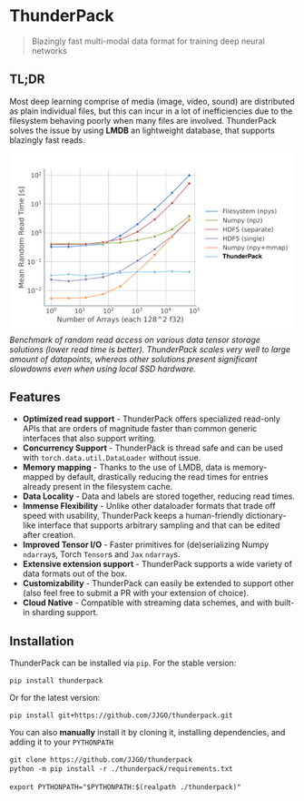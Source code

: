 # ThunderPack

>  Blazingly fast multi-modal data format for training deep neural networks

## TL;DR

Most deep learning comprise of media (image, video, sound) are distributed as plain individual files, but this can incur in a lot of inefficiencies due to the filesystem behaving poorly when many files are involved. ThunderPack solves the issue by using **LMDB** an lightweight database, that supports blazingly fast reads.

![](https://github.com/JJGO/thunderpack/blob/assets/read-time.png)
_Benchmark of random read access on various data tensor storage solutions (lower read time is better). ThunderPack scales very well to large amount of datapoints, whereas other solutions present significant slowdowns even when using local SSD hardware._

## Features

- **Optimized read support** - ThunderPack offers specialized read-only APIs that are orders of magnitude faster than common generic interfaces that also support writing.
- **Concurrency Support** - ThunderPack is thread safe and can be used with `torch.data.util.DataLoader` without issue.
- **Memory mapping** - Thanks to the use of LMDB, data is memory-mapped by default, drastically reducing the read times for entries already present in the filesystem cache.
- **Data Locality** - Data and labels are stored together, reducing read times.
- **Immense Flexibility** - Unlike other dataloader formats that trade off speed with usability, ThunderPack keeps a human-friendly dictionary-like interface that supports arbitrary sampling and that can be edited after creation.
- **Improved Tensor I/O** - Faster primitives for (de)serializing Numpy `ndarray`s, Torch `Tensor`s and `Jax` `ndarray`s.
- **Extensive extension support** - ThunderPack supports a wide variety of data formats out of the box.
- **Customizability** - ThunderPack can easily be extended to support other  (also feel free to submit a PR with your extension of choice).
- **Cloud Native** - Compatible with streaming data schemes, and with built-in sharding support.

## Installation

ThunderPack can be installed via `pip`. For the stable version:

```shell
pip install thunderpack
```

Or for the latest version:

```shell
pip install git+https://github.com/JJGO/thunderpack.git
```

You can also **manually** install it by cloning it, installing dependencies, and adding it to your `PYTHONPATH`


```shell
git clone https://github.com/JJGO/thunderpack
python -m pip install -r ./thunderpack/requirements.txt

export PYTHONPATH="$PYTHONPATH:$(realpath ./thunderpack)"
```


<!-- ## Performance Benchmarks

>>> Compare loading times of Miniplaces, OxfordFlowers, ImageNet, OASIS3d

## Tutorial

#### 1. Writing a dataset

#### 2. Reading a dataset

#### 3. Creating a PyTorch wrapper

#### 4. Defining a custom format

## Citation -->
